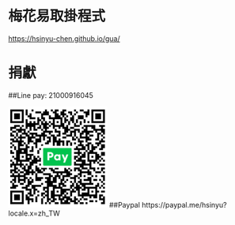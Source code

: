 # 梅花易取掛程式
https://hsinyu-chen.github.io/gua/

# 捐獻
##Line pay:
21000916045

<img src="https://raw.githubusercontent.com/hsinyu-chen/gua/master/1593844954546.jpg" width="200px"/>
##Paypal
https://paypal.me/hsinyu?locale.x=zh_TW
